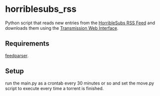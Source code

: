# horriblesubs_rss

Python script that reads new entries from the [HorribleSubs RSS Feed](http://www.horriblesubs.info/rss.php?res=1080) and downloads them using the [Transmission Web Interface](https://transmissionbt.com/).

## Requirements
[feedparser](https://pypi.org/project/feedparser/).

## Setup
run the main.py as a crontab every 30 minutes or so and set the move.py script to execute every time a torrent is finished.

